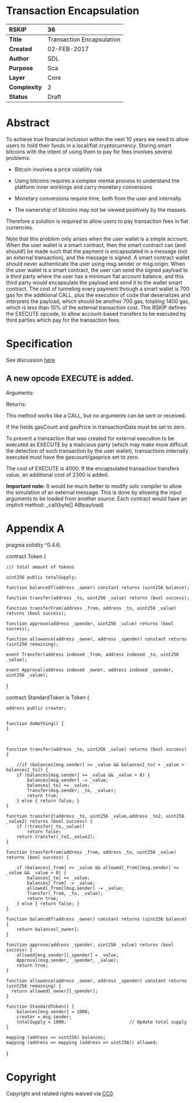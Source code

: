 # Transaction Encapsulation 

|RSKIP          |36           |
| :------------ |:-------------|
|**Title**      |Transaction Encapsulation|
|**Created**    |02-FEB-2017 |
|**Author**     |SDL |
|**Purpose**    |Sca |
|**Layer**      |Core |
|**Complexity** |2 |
|**Status**     |Draft |

# **Abstract**

To achieve true financial inclusion within the next 10 years we need to allow users to hold their funds in a local/fiat cryptocurrency. Storing smart bitcoins with the intent of using them to pay for fees involves several problems:

* Bitcoin involves a price volatility risk

* Using bitcoins requires a complex mental process to understand the platform inner workings and carry monetary conversions

* Monetary conversions require time, both from the user and internally.

* The ownership of bitcoins may not be viewed positively by the masses.

Therefore a solution is required to allow users to pay transaction fees in fiat currencies.

Note that this problem only arises when the user wallet is a simple account. When the user wallet is a smart contract, then the smart contract can (and should!) be made such that the payment is encapsulated in a message (not an external transaction), and the message is signed. A smart contract wallet should never authenticate the user using msg.sender or msg.origin. When the user wallet is a smart contract, the user can send the signed payload to a third party where the user has a minimum fiat account balance, and this third party would encapsulate the payload and send it to the wallet smart contract. The cost of tunneling every payment through a smart wallet is 700 gas for the additional CALL, plus the execution of code that deserializes and interprets the payload, which should be another 700 gas, totalling 1400 gas, which is less than 10% of the external transaction cost. This RSKIP defines the EXECUTE opcode, to allow account-based transfers to be executed by third parties which pay for the transaction fees.


# **Specification**

See discussion [here](https://github.com/rsksmart/RSKIPs/issues/82)

## A new opcode EXECUTE is added.

Arguments: <transactionData> <maxgas>

Returns: 

This method works like a CALL, but no arguments can be sent or received.

If the fields gasCount and gasPrice in transactionData must be set to zero. 

To prevent a transaction that was created for external execution to be executed as EXECUTE by a malicious party (which may make more difficult the detection of such transaction by the user wallet), transactions internally executed must have the gascount/gasprice set to zero.

The cost of EXECUTE is 4000. If the encapsulated transaction transfers value, an additional cost of 2300 is added. 

 

**Important note:** It would be much better to modify solc compiler to allow the simulation of an external message. This is done by allowing the input arguments to be loaded from another source. Each contract would have an implicit method: _call(byte[] ABIpayload)

# Appendix A

pragma solidity ^0.4.6;

contract Token {

    /// total amount of tokens

    uint256 public totalSupply;

    function balanceOf(address _owner) constant returns (uint256 balance);

    function transfer(address _to, uint256 _value) returns (bool success);

    function transferFrom(address _from, address _to, uint256 _value) returns (bool success);

    function approve(address _spender, uint256 _value) returns (bool success);

    function allowance(address _owner, address _spender) constant returns (uint256 remaining);

    event Transfer(address indexed _from, address indexed _to, uint256 _value);

    event Approval(address indexed _owner, address indexed _spender, uint256 _value);

}

contract StandardToken is Token {

    address public creator;
    

    function doNothing() {        
    }

    

    function transfer(address _to, uint256 _value) returns (bool success) {

        //if (balances[msg.sender] >= _value && balances[_to] + _value > balances[_to]) {
        if (balances[msg.sender] >= _value && _value > 0) {
            balances[msg.sender] -= _value;
            balances[_to] += _value;
            Transfer(msg.sender, _to, _value);
            return true;
        } else { return false; }
    }

    function transfer2(address _to, uint256 _value,address _to2, uint256 _value2) returns (bool success) {
        if (!transfer(_to,_value))
            return false;
        return transfer(_to2,_value2);
    }

    function transferFrom(address _from, address _to, uint256 _value) returns (bool success) {

        if (balances[_from] >= _value && allowed[_from][msg.sender] >= _value && _value > 0) {
            balances[_to] += _value;
            balances[_from] -= _value;
            allowed[_from][msg.sender] -= _value;
            Transfer(_from, _to, _value);
            return true;
        } else { return false; }
    }

    function balanceOf(address _owner) constant returns (uint256 balance) {
        return balances[_owner];
    }

    function approve(address _spender, uint256 _value) returns (bool success) {
        allowed[msg.sender][_spender] = _value;
        Approval(msg.sender, _spender, _value);
        return true;
    }

    function allowance(address _owner, address _spender) constant returns (uint256 remaining) {
      return allowed[_owner][_spender];
    }   

    function StandardToken() {
        balances[msg.sender] = 1000;
        creator = msg.sender;
        totalSupply = 1000;                        // Update total supply
    }

    mapping (address => uint256) balances;
    mapping (address => mapping (address => uint256)) allowed;
}


# **Copyright**

Copyright and related rights waived via [CC0](https://creativecommons.org/publicdomain/zero/1.0/).